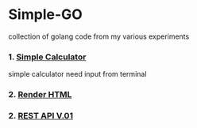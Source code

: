# Simple-GO
collection of golang code from my various experiments

### 1. [Simple Calculator](https://github.com/lintabong/Simple-GO/tree/main/1-calculator)
<p> simple calculator need input from terminal</p>

### 2. [Render HTML](https://github.com/lintabong/Simple-GO/tree/main/2-RenderingTemplate)

### 2. [REST API V.01](https://github.com/lintabong/Simple-GO/tree/main/2-RenderingTemplate)
